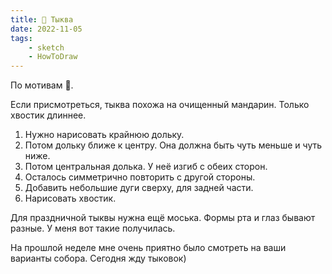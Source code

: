 ```yaml
---
title: 🎃 Тыква
date: 2022-11-05
tags:
    - sketch
    - HowToDraw
---
```


По мотивам 🎃.

Если присмотреться, тыква похожа на очищенный мандарин. Только хвостик длиннее.

1. Нужно нарисовать крайнюю дольку.
2. Потом дольку ближе к центру. Она должна быть чуть меньше и чуть ниже.
3. Потом центральная долька. У неё изгиб с обеих сторон.
4. Осталось симметрично повторить с другой стороны.
5. Добавить небольшие дуги сверху, для задней части.
6. Нарисовать хвостик.

Для праздничной тыквы нужна ещё моська. Формы рта и глаз бывают разные. У меня вот такие получилась.

На прошлой неделе мне очень приятно было смотреть на ваши варианты собора. Сегодня жду тыковок)
